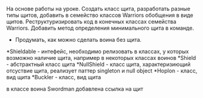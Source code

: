 На основе работы на уроке. Создать класс щита, разработать разные типы щитов, добавить в семейство классов Warriors обобщения в виде щитов. 
Реструктуризировать код в конечных классах семейства Warriors. Добавить метод определения минимального щита в команде.
* Продумать, как можно сделать воина без щита.

*Shieldable - интефейс, необходимо релизовать в классах, у которых возможно наличие щита, например в некоторых классах воинов
*Shield - абстрактный класс щита
*NullShield - класс щита, характеризиющий отсуствие щита, реализует паттер singleton и null object
*Hoplon - класс, вид щита
*Buckler - класс, вид щита

в классе воина Swordman добавлена ссылка на щит
